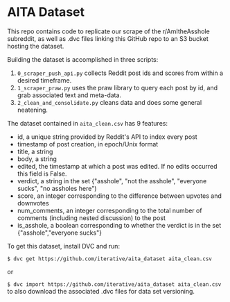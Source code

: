 # AITA Dataset

This repo contains code to replicate our scrape of the r/AmItheAsshole subreddit, as well as .dvc files linking this GitHub repo to an S3 bucket hosting the dataset. 

Building the dataset is accomplished in three scripts:
1. `0_scraper_push_api.py` collects Reddit post ids and scores from within a desired timeframe.
2. `1_scraper_praw.py` uses the praw library to query each post by id, and grab associated text and meta-data.
3. `2_clean_and_consolidate.py` cleans data and does some general neatening. 

The dataset contained in `aita_clean.csv` has 9 features:

- id, a unique string provided by Reddit's API to index every post
- timestamp of post creation, in epoch/Unix format
- title, a string 
- body, a string 
- edited, the timestamp at which a post was edited. If no edits occurred this field is False.
- verdict, a string in the set {"asshole", "not the asshole", "everyone sucks", "no assholes here") 
- score, an integer corresponding to the difference between upvotes and downvotes
- num_comments, an integer corresponding to the total number of comments (including nested discussion) to the post
- is_asshole, a boolean corresponding to whether the verdict is in the set {"asshole","everyone sucks"}

To get this dataset, install DVC and run:

`$ dvc get https://github.com/iterative/aita_dataset aita_clean.csv`

or

`$ dvc import https://github.com/iterative/aita_dataset aita_clean.csv` to also download the associated .dvc files for data set versioning. 
